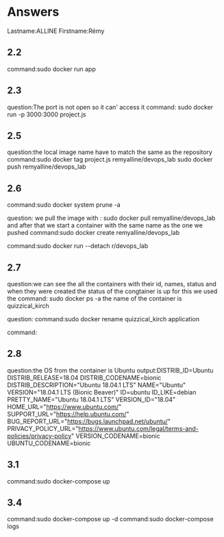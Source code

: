 # Answers

Lastname:ALLINE	
Firstname:Rémy

## 2.2
command:sudo docker run app

## 2.3
question:The port is not open so it can' access it
command:  sudo docker run -p 3000:3000 project.js

## 2.5
question:the local image name have to match the same as the repository
command:sudo docker tag project.js remyalline/devops_lab
	sudo docker push remyalline/devops_lab

## 2.6
command:sudo docker system prune -a

question: we pull the image with : sudo docker pull remyalline/devops_lab and after that we start a container with the same name as the one we pushed 
command:sudo docker create remyalline/devops_lab

command:sudo docker run --detach r/devops_lab

## 2.7
question:we can see the all the containers with their id, names, status and when they were created
the status of the congtainer is up
for this we used the command: sudo docker ps -a
the name of the container is quizzical_kirch

question:
command:sudo docker rename quizzical_kirch application

command:

## 2.8
question:the OS from the container is Ubuntu
output:DISTRIB_ID=Ubuntu
DISTRIB_RELEASE=18.04
DISTRIB_CODENAME=bionic
DISTRIB_DESCRIPTION="Ubuntu 18.04.1 LTS"
NAME="Ubuntu"
VERSION="18.04.1 LTS (Bionic Beaver)"
ID=ubuntu
ID_LIKE=debian
PRETTY_NAME="Ubuntu 18.04.1 LTS"
VERSION_ID="18.04"
HOME_URL="https://www.ubuntu.com/"
SUPPORT_URL="https://help.ubuntu.com/"
BUG_REPORT_URL="https://bugs.launchpad.net/ubuntu/"
PRIVACY_POLICY_URL="https://www.ubuntu.com/legal/terms-and-policies/privacy-policy"
VERSION_CODENAME=bionic
UBUNTU_CODENAME=bionic


## 3.1
command:sudo docker-compose up

## 3.4
command:sudo docker-compose up -d
command:sudo docker-compose logs


